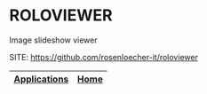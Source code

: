 # ROLOVIEWER
 
 Image slideshow viewer
 
 SITE: https://github.com/rosenloecher-it/roloviewer

 | [Applications](https://portable-linux-apps.github.io/apps.html) | [Home](https://portable-linux-apps.github.io)
 | --- | --- |
